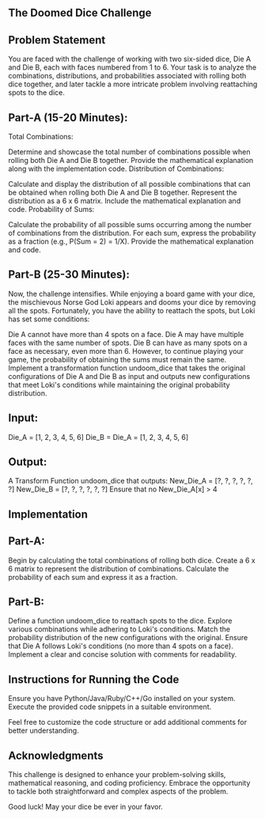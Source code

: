 ## The Doomed Dice Challenge
## Problem Statement
You are faced with the challenge of working with two six-sided dice, Die A and Die B, each with faces numbered from 1 to 6. Your task is to analyze the combinations, distributions, and probabilities associated with rolling both dice together, and later tackle a more intricate problem involving reattaching spots to the dice.
## Part-A (15-20 Minutes):
Total Combinations:

Determine and showcase the total number of combinations possible when rolling both Die A and Die B together. Provide the mathematical explanation along with the implementation code.
Distribution of Combinations:

Calculate and display the distribution of all possible combinations that can be obtained when rolling both Die A and Die B together. Represent the distribution as a 6 x 6 matrix. Include the mathematical explanation and code.
Probability of Sums:

Calculate the probability of all possible sums occurring among the number of combinations from the distribution. For each sum, express the probability as a fraction (e.g., P(Sum = 2) = 1/X). Provide the mathematical explanation and code.
## Part-B (25-30 Minutes):
Now, the challenge intensifies. While enjoying a board game with your dice, the mischievous Norse God Loki appears and dooms your dice by removing all the spots. Fortunately, you have the ability to reattach the spots, but Loki has set some conditions:

Die A cannot have more than 4 spots on a face.
Die A may have multiple faces with the same number of spots.
Die B can have as many spots on a face as necessary, even more than 6.
However, to continue playing your game, the probability of obtaining the sums must remain the same. Implement a transformation function undoom_dice that takes the original configurations of Die A and Die B as input and outputs new configurations that meet Loki's conditions while maintaining the original probability distribution.

## Input:
Die_A = [1, 2, 3, 4, 5, 6]
Die_B = Die_A = [1, 2, 3, 4, 5, 6]
## Output:
A Transform Function undoom_dice that outputs:
New_Die_A = [?, ?, ?, ?, ?, ?]
New_Die_B = [?, ?, ?, ?, ?, ?]
Ensure that no New_Die_A[x] > 4
## Implementation
## Part-A:
Begin by calculating the total combinations of rolling both dice.
Create a 6 x 6 matrix to represent the distribution of combinations.
Calculate the probability of each sum and express it as a fraction.
## Part-B:
Define a function undoom_dice to reattach spots to the dice.
Explore various combinations while adhering to Loki's conditions.
Match the probability distribution of the new configurations with the original.
Ensure that Die A follows Loki's conditions (no more than 4 spots on a face).
Implement a clear and concise solution with comments for readability.
## Instructions for Running the Code
Ensure you have Python/Java/Ruby/C++/Go installed on your system. Execute the provided code snippets in a suitable environment.

Feel free to customize the code structure or add additional comments for better understanding.

## Acknowledgments
This challenge is designed to enhance your problem-solving skills, mathematical reasoning, and coding proficiency. Embrace the opportunity to tackle both straightforward and complex aspects of the problem.

Good luck! May your dice be ever in your favor.
